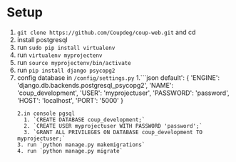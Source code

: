 # Setup

1. `git clone https://github.com/Coupdeg/coup-web.git` and cd
2. install postgresql
3. run `sudo pip install virtualenv`
4. run `virtualenv myprojectenv`
5. run `source myprojectenv/bin/activate`
6. run `pip install django psycopg2`
7. config database in `/config/settings.py`
	1.```json
		default': {
        		'ENGINE': 'django.db.backends.postgresql_psycopg2',
        		'NAME': 'coup_development',
        		'USER': 'myprojectuser',
        		'PASSWORD': 'password',
        		'HOST': 'localhost',
        		'PORT': '5000'
    		}
	  ```
	2.in console pgsql 
		1. `CREATE DATABASE coup_development;` 
		2. `CREATE USER myprojectuser WITH PASSWORD 'password';`
		3. `GRANT ALL PRIVILEGES ON DATABASE coup_development TO myprojectuser;`
	3. run `python manage.py makemigrations`
	4. run `python manage.py migrate`	
